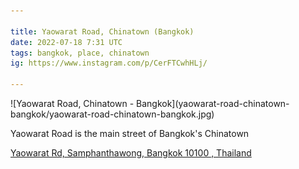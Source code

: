 ```yaml
---

title: Yaowarat Road, Chinatown (Bangkok)
date: 2022-07-18 7:31 UTC
tags: bangkok, place, chinatown
ig: https://www.instagram.com/p/CerFTCwhHLj/

---
```


<div class="content-image" markdown="1">
  ![Yaowarat Road, Chinatown - Bangkok](yaowarat-road-chinatown-bangkok/yaowarat-road-chinatown-bangkok.jpg)
</div>

Yaowarat Road is the main street of Bangkok's Chinatown

<div class="notification">
  <p class="content is-small has-text-centered">
    <a href="https://goo.gl/maps/V5RcxEkr3kJkFeoj8">
      Yaowarat Rd, Samphanthawong, Bangkok 10100
, Thailand
    </a>
  </p>
</div>
